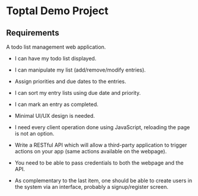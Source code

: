 # Toptal Demo Project

## Requirements

A todo list management web application.

 - I can have my todo list displayed.

 - I can manipulate my list (add/remove/modify entries).

 - Assign priorities and due dates to the entries.

 - I can sort my entry lists using due date and priority.

 - I can mark an entry as completed.

 - Minimal UI/UX design is needed.

 - I need every client operation done using JavaScript, reloading the page is not an option.
 
 - Write a RESTful API which will allow a third-party application to trigger actions on your app (same actions available on the webpage).
 
 - You need to be able to pass credentials to both the webpage and the API.
 
 - As complementary to the last item, one should be able to create users in the system via an interface,
   probably a signup/register screen.
